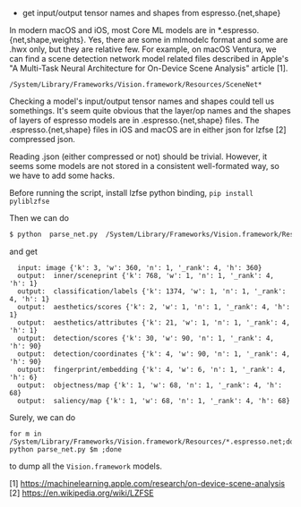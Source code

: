 * get input/output tensor names and shapes from espresso.{net,shape}

In modern macOS and iOS, most Core ML models are in *.espresso.{net,shape,weights}. Yes, there are some in mlmodelc format and 
some are .hwx only, but they are relative few. For example, on macOS Ventura, we can find a scene detection network model
related files described in Apple's "A Multi-Task Neural Architecture for On-Device Scene Analysis" article [1].

```
/System/Library/Frameworks/Vision.framework/Resources/SceneNet*
```

Checking a model's input/output tensor names and shapes could tell us somethings.
It's seem quite obvious that the layer/op names and the shapes of layers of espresso models are in .espresso.{net,shape} files.
The .espresso.{net,shape} files in iOS and macOS are in either json for lzfse [2] compressed json.

Reading .json (either compressed or not) should be trivial. However, it seems some models are not stored in a consistent
well-formated way, so we have to add some hacks.

Before running the script, install lzfse python binding, `pip install pyliblzfse`

Then we can do 
```bash
$ python  parse_net.py  /System/Library/Frameworks/Vision.framework/Resources/SceneNet_v5.10.0_vhh2692239_fe1.3_sc3.3_sa2.4_ae2.4_so2.4_od1.5_fp1.5.espresso.net 
```
and get
```
  input: image {'k': 3, 'w': 360, 'n': 1, '_rank': 4, 'h': 360}
  output:  inner/sceneprint {'k': 768, 'w': 1, 'n': 1, '_rank': 4, 'h': 1}
  output:  classification/labels {'k': 1374, 'w': 1, 'n': 1, '_rank': 4, 'h': 1}
  output:  aesthetics/scores {'k': 2, 'w': 1, 'n': 1, '_rank': 4, 'h': 1}
  output:  aesthetics/attributes {'k': 21, 'w': 1, 'n': 1, '_rank': 4, 'h': 1}
  output:  detection/scores {'k': 30, 'w': 90, 'n': 1, '_rank': 4, 'h': 90}
  output:  detection/coordinates {'k': 4, 'w': 90, 'n': 1, '_rank': 4, 'h': 90}
  output:  fingerprint/embedding {'k': 4, 'w': 6, 'n': 1, '_rank': 4, 'h': 6}
  output:  objectness/map {'k': 1, 'w': 68, 'n': 1, '_rank': 4, 'h': 68}
  output:  saliency/map {'k': 1, 'w': 68, 'n': 1, '_rank': 4, 'h': 68}

```

Surely, we can do
```
for m in /System/Library/Frameworks/Vision.framework/Resources/*.espresso.net;do python parse_net.py $m ;done
```
to dump all the `Vision.framework` models.

[1] https://machinelearning.apple.com/research/on-device-scene-analysis
[2] https://en.wikipedia.org/wiki/LZFSE

